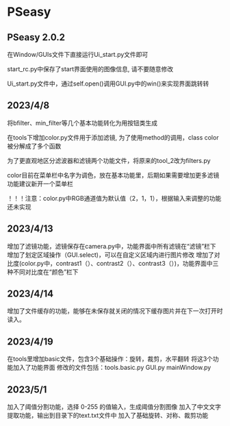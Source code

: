 # PSeasy
## PSeasy 2.0.2
在Window/GUIs文件下直接运行Ui_start.py文件即可

start_rc.py中保存了start界面使用的图像信息, 请不要随意修改

Ui_start.py文件中，通过self.open()调用GUI.py中的win()来实现界面跳转转

## 2023/4/8
将bfilter、min_filter等几个基本功能转化为用按钮类生成

在tools下增加color.py文件用于添加滤镜, 为了使用method的调用，class color被分解成了多个函数

为了更直观地区分滤波器和滤镜两个功能文件，将原来的tool_2改为filters.py

color目前在菜单栏中名字为调色，放在基本功能里，后期如果需要增加更多滤镜功能建议新开一个菜单栏

！！！注意：color.py中RGB通道值为默认值（2，1，1），根据输入来调整的功能还未实现

## 2023/4/13
增加了滤镜功能，滤镜保存在camera.py中，功能界面中所有滤镜在“滤镜”栏下
增加了划定区域操作（GUI.select)，可以在自定义区域内进行图片修改
增加了对比度(color.py中，contrast1（）、contrast2（）、contrast3（）)，功能界面中三种不同对比度在“颜色”栏下
## 2023/4/14
增加了文件缓存的功能，能够在未保存就关闭的情况下缓存图片并在下一次打开时读入。
## 2023/4/19
在tools里增加basic文件，包含3个基础操作：旋转，裁剪，水平翻转
将这3个功能加入了功能界面
修改的文件包括：tools.basic.py GUI.py mainWindow.py
## 2023/5/1
加入了阈值分割功能，选择 0-255 的值输入，生成阈值分割图像
加入了中文文字提取功能，输出到目录下的text.txt文件中
加入了基础旋转、对称、裁剪功能
